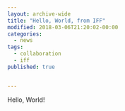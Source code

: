 ```yaml
---
layout: archive-wide
title: "Hello, World, from IFF"
modified: 2018-03-06T21:20:02-00:00
categories:
  - news
tags:
  - collaboration
  - iff
published: true


---
```


Hello, World!
